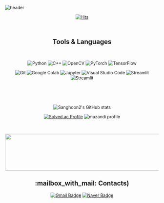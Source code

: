 ![header](https://capsule-render.vercel.app/api?type=waving&color=0:00FFFF,100:00BFFF&height=300&section=header&text=Shoon2&fontSize=90&animation=twinkling&fontColor=FFFFFF)

<div align=center>
 
[![Hits](https://hits.seeyoufarm.com/api/count/incr/badge.svg?url=https%3A%2F%2Fgithub.com%2FDawnnote&count_bg=%23A0D9FE&title_bg=%2348D6FE&icon=&icon_color=%23FFFFFF&title=hits&edge_flat=false)](https://hits.seeyoufarm.com)

<br/>
 
<!-- # 💪Skills -->
<h2>Tools & Languages </h2>
<br/>

![Python](https://img.shields.io/badge/Python-3776AB.svg?&style=flat&logo=Python&logoColor=white)
![C++](https://img.shields.io/badge/C++-00599C.svg?&style=flat&logo=cplusplus&logoColor=white)
![OpenCV](https://img.shields.io/badge/OpenCV-5C3EE8.svg?&style=flat&logo=OpenCV&logoColor=white)
![PyTorch](https://img.shields.io/badge/PyTorch-EE4C2C.svg?&style=flat&logo=PyTorch&logoColor=white)
![TensorFlow](https://img.shields.io/badge/TensorFlow-FF6F00.svg?&style=flat&logo=TensorFlow&logoColor=white)

![Git](https://img.shields.io/badge/Git-F05032.svg?&style=flat&logo=Git&logoColor=white)
![Google Colab](https://img.shields.io/badge/Colab-F9AB00.svg?&style=flat&logo=googlecolab&logoColor=white)
![Jupyter](https://img.shields.io/badge/Jupyter-F37626.svg?&style=flat&logo=Jupyter&logoColor=white)
![Visual Studio Code](https://img.shields.io/badge/Visual%20Studio-007ACC.svg?&style=flat&logo=Visual%20Studio%20Code&logoColor=white)
![Streamlit](https://img.shields.io/badge/Streamlit-FF4B4B.svg?&style=flat&logo=Streamlit&logoColor=white)
![Streamlit](https://img.shields.io/badge/Obsidian-483699.svg?&style=flat&logo=Obsidian&logoColor=white)

<br/>
<br/>
<br/>
 
![Sanghoon2's GitHub stats](https://github-readme-stats.vercel.app/api?username=Dawnnote&show_icons=true&theme=transparent)

[![Solved.ac Profile](http://mazassumnida.wtf/api/v2/generate_badge?boj=lshoon7454)](https://solved.ac/lshoon7454/)
![mazandi profile](http://mazandi.herokuapp.com/api?handle=lshoon7454&theme=cold) 
<br/>
<br/>
<br/>

<a href="https://github.com/devxb/gitanimals">
  <img src="https://render.gitanimals.org/lines/{Dawnnote}?pet-id=1" width="1000" height="120"/>
</a>



<h2>:mailbox_with_mail: Contacts)</h2>

[![Gmail Badge](https://img.shields.io/badge/Gmail-d14836?style=round-square&logo=Gmail&logoColor=white&link=mailto:kimsh1691@gmail.com)](mailto:lshoon7454@gmail.com)
[![Naver Badge](https://img.shields.io/badge/Naver-03C75A?style=round-square&logo=Naver&logoColor=white&link=mailto:rlatngus1691@naver.com)](mailto:sanghoon7454@naver.com)

</div>
